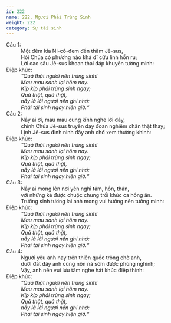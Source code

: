 ```yaml
---
id: 222
name: 222. Ngươi Phải Trùng Sinh
weight: 222
category: Sự tái sinh
---
```

<dl><dt>Câu 1:</dt><dd data-verse="1">Một đêm kia Ni-cô-đem đến thăm Jê-sus, <br/>Hỏi Chúa có phương nào khả dĩ cứu linh hồn ru; <br/>Lời cao sâu Jê-sus khoan thai đáp khuyên tường minh: </dd><dt>Điệp khúc:</dt><dd data-chorus="1"><em>“Quả thật ngươi nên trùng sinh! <br/>Mau mau sanh lại hôm nay. <br/>Kíp kíp phải trùng sinh ngay; <br/>Quả thật, quả thật, <br/>nầy là lời ngươi nên ghi nhớ: <br/>Phải tái sinh ngay hiện giờ.“ </em></dd><dt>Câu 2:</dt><dd data-verse="2"> Nầy ai ơi, mau mau cung kính nghe lời đây, <br/>chính Chúa Jê-sus truyền dạy đoan nghiêm chân thật thay; <br/>Lịnh Jê-sus đinh ninh đây anh chớ xem thường khinh: </dd><dt>Điệp khúc:</dt><dd data-chorus="1"><em>“Quả thật ngươi nên trùng sinh! <br/>Mau mau sanh lại hôm nay. <br/>Kíp kíp phải trùng sinh ngay; <br/>Quả thật, quả thật, <br/>nầy là lời ngươi nên ghi nhớ: <br/>Phải tái sinh ngay hiện giờ.“ </em></dd><dt>Câu 3:</dt><dd data-verse="3">Nầy ai mong lên nơi yên nghỉ tâm, hồn, thân, <br/>với những kẻ được chuộc chung trổi khúc ca hồng ân. <br/>Trường sinh tương lai anh mong vui hưởng nên tường minh: </dd><dt>Điệp khúc:</dt><dd data-chorus="1"><em>“Quả thật ngươi nên trùng sinh! <br/>Mau mau sanh lại hôm nay. <br/>Kíp kíp phải trùng sinh ngay; <br/>Quả thật, quả thật, <br/>nầy là lời ngươi nên ghi nhớ: <br/>Phải tái sinh ngay hiện giờ.“ </em></dd><dt>Câu 4:</dt><dd data-verse="4">Người yêu anh nay trên thiên quốc trông chờ anh, <br/>dưới đất đây anh cùng nôn nả sớm được phùng nghinh; <br/>Vậy, anh nên vui lưu tâm nghe hát khúc điệp thinh: </dd><dt>Điệp khúc:</dt><dd data-chorus="1"><em>“Quả thật ngươi nên trùng sinh! <br/>Mau mau sanh lại hôm nay. <br/>Kíp kíp phải trùng sinh ngay; <br/>Quả thật, quả thật, <br/>nầy là lời ngươi nên ghi nhớ: <br/>Phải tái sinh ngay hiện giờ.“ </em></dd></dl>
